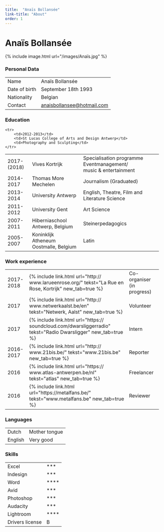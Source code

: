 ```yaml
---
title:  "Anaïs Bollansée"
link-title: "About"
order: 1
---
```


# Anaïs Bollansée

{% include image.html url="/images/Anaïs.jpg" %}

### Personal Data

<table>
	<tr>
		<td>Name</td>
		<td>Anaïs Bollansée</td>
	</tr>
	<tr>
		<td>Date of birth</td>
		<td>September 18th 1993</td>
	</tr>
	<tr>
		<td>Nationality</td>
		<td>Belgian</td>
	</tr>
	<tr>
		<td>Contact</td>
		<td><a href="mailto:anaisbollansee@hotmail.com">anaisbollansee@hotmail.com</a></td>
	</tr>
</table>


### Education


<table>
<tr>
		<td>2017-(2018)</td>
		<td>Vives Kortrijk</td>
		<td>Specialisation programme Eventmanagement/ music&nbsp;&&nbsp;entertainment</td>
	</tr>
<tr>
		<td>2014-2017</td>
		<td>Thomas More Mechelen</td>
		<td>Journalism (Graduated)</td>
	</tr>
<tr>
		<td>2013-2014</td>
		<td>University Antwerp</td>
		<td>English, Theatre, Film and Literature&nbsp;Science</td>
	</tr>
	
	<tr>
		<td>2012-2013</td>
		<td>St Lucas College of Arts and Design Antwerp</td>
		<td>Photography and Sculpting</td>
	</tr>
<tr>
		<td>2011-2012</td>
		<td>University Gent</td>
		<td>Art Science</td>
	</tr>
	
<tr>
		<td>2007-2011</td>
		<td>Hiberniaschool Antwerp, Belgium</td>
		<td>Steinerpedagogics</td>
	</tr>
<tr>
		<td>2005-2007</td>
		<td>Koninklijk Atheneum Oostmalle, Belgium</td>
		<td>Latin</td>
	</tr>
</table>


 

### Work experience



<table>
<tr>
		<td>2017-2018</td>
		<td>{% include link.html url="http://		www.larueenrose.org/" tekst="La Rue en 		Rose, Kortrijk" new_tab=true %}</td>
		<td>Co-organiser (in progress)</td>
	</tr>
<tr>
		<td>2017</td>
		<td>{% include link.html url="http://		www.netwerkaalst.be/en" tekst="Netwerk, 		Aalst" new_tab=true %}</td>
		<td>Volunteer</td>
	</tr>
<tr>
		<td>2017</td>
		<td>{% include link.html url="https://		soundcloud.com/dwarsliggerradio" 			tekst="Radio Dwarsligger" new_tab=true 		%}</td>
		<td>Intern</td>
	</tr>
<tr>
		<td>2016-2017</td>
		<td>{% include link.html url="http://		www.21bis.be/" tekst="www.21bis.be" 		new_tab=true %}</td>
		<td>Reporter</td>
	</tr>
	
<tr>
		<td>2016</td>
		<td>{% include link.html url="https://		www.atlas-antwerpen.be/nl" 				tekst="atlas" new_tab=true %}</td>
		<td>Freelancer</td>
	</tr>
<tr>
		<td>2016</td>
		<td>{% include link.html url="https://metalfans.be/" tekst="www.metalfans.be" new_tab=true %}
</td>
		<td>Reviewer</td>
	</tr>
</table>

### Languages

<table>
	<tr>
		<td>Dutch</td>
		<td>Mother tongue</td>
	</tr>
	<tr>
		<td>English</td>
		<td>Very good</td>
	</tr>
</table>


### Skills

<table>
	<tr>
		<td>Excel</td>
		<td>***</td>
	</tr>
	<tr>
		<td>Indesign</td>
		<td>***</td>
	</tr>
	<tr>
		<td>Word</td>
		<td>****</td>
	</tr>
	<tr>
		<td>Avid</td>
		<td>***</td>
	</tr>
	<tr>
		<td>Photoshop</td>
		<td>***</td>
	</tr>
	<tr>
		<td>Audacity</td>
		<td>***</td>
	</tr>
	<tr>
		<td>Lightroom</td>
		<td>****</td>
	</tr>
	<tr>
		<td>Drivers license</td>
		<td>B</td>
	</tr>
	</table>



